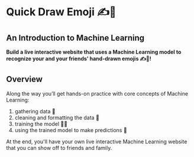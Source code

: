# Quick Draw Emoji ✍️🤩

## An Introduction to Machine Learning

**Build a live interactive website that uses a Machine Learning model to recognize your and your friends’ hand-drawn emojis ✍️🤩!**

## Overview

Along the way you’ll get hands-on practice with core concepts of Machine Learning:
1) gathering data 📝
2) cleaning and formatting the data 🧹
3) training the model 🏋️‍♀️
4) using the trained model to make predictions 🔮

At the end, you'll have your own live interactive Machine Learning website that you can show off to friends and family.
